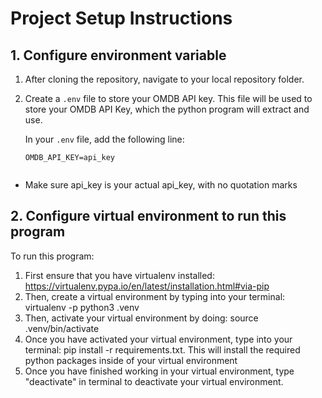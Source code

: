# Project Setup Instructions

## 1. Configure environment variable

1. After cloning the repository, navigate to your local repository folder.
2. Create a `.env` file to store your OMDB API key. This file will be used to store your OMDB API Key, which the python program will extract and use.

   In your `.env` file, add the following line:

   ```plaintext
   OMDB_API_KEY=api_key
 
- Make sure api_key is your actual api_key, with no quotation marks
  
## 2. Configure virtual environment to run this program
To run this program:
1. First ensure that you have virtualenv installed: https://virtualenv.pypa.io/en/latest/installation.html#via-pip
2. Then, create a virtual environment by typing into your terminal: virtualenv -p python3 .venv
3. Then, activate your virtual environment by doing: source .venv/bin/activate
4. Once you have activated your virtual environment, type into your terminal: pip install -r requirements.txt. This will install the required python packages inside of your virtual environment
5. Once you have finished working in your virtual environment, type "deactivate" in terminal to deactivate your virtual environment.


